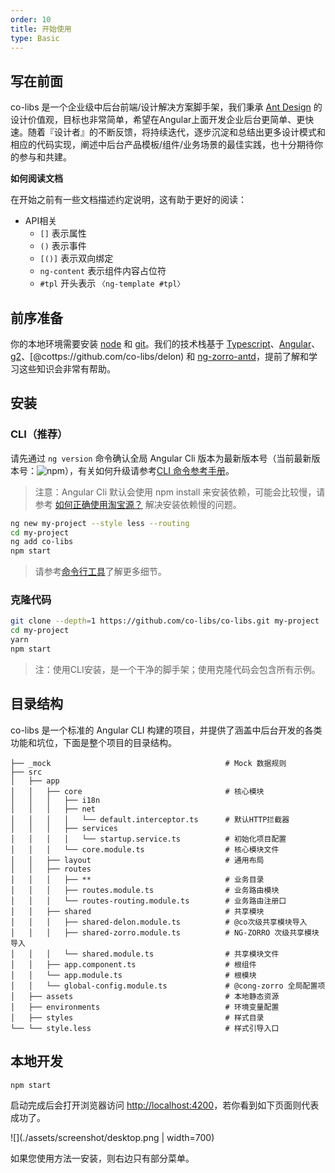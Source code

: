 ```yaml
---
order: 10
title: 开始使用
type: Basic
---
```


## 写在前面

co-libs 是一个企业级中后台前端/设计解决方案脚手架，我们秉承 [Ant Design](https://ant.design/) 的设计价值观，目标也非常简单，希望在Angular上面开发企业后台更简单、更快速。随着『设计者』的不断反馈，将持续迭代，逐步沉淀和总结出更多设计模式和相应的代码实现，阐述中后台产品模板/组件/业务场景的最佳实践，也十分期待你的参与和共建。

**如何阅读文档**

在开始之前有一些文档描述约定说明，这有助于更好的阅读：

- API相关
  - `[]` 表示属性
  - `()` 表示事件
  - `[()]` 表示双向绑定
  - `ng-content` 表示组件内容占位符
  - `#tpl` 开头表示 `〈ng-template #tpl〉`

## 前序准备

你的本地环境需要安装 [node](http://nodejs.org/) 和 [git](https://git-scm.com/)。我们的技术栈基于 [Typescript](https://www.tslang.cn/)、[Angular](https://angular.cn/)、[g2](http://g2.alipay.com/)、[@cottps://github.com/co-libs/delon) 和 [ng-zorro-antd](https://ng.ant.design/)，提前了解和学习这些知识会非常有帮助。

## 安装

### CLI（推荐）

请先通过 `ng version` 命令确认全局 Angular Cli 版本为最新版本号（当前最新版本号：<img src="https://img.shields.io/npm/v/@angular/cli.svg?style=flat-square" alt="npm">），有关如何升级请参考[CLI 命令参考手册](https://angular.cn/cli)。

> 注意：Angular Cli 默认会使用 npm install 来安装依赖，可能会比较慢，请参考 [如何正确使用淘宝源？](/docs/faq/zh#%E5%A6%82%E4%BD%95%E6%AD%A3%E7%A1%AE%E4%BD%BF%E7%94%A8%E6%B7%98%E5%AE%9D%E6%BA%90%EF%BC%9F) 解决安装依赖慢的问题。

```bash
ng new my-project --style less --routing
cd my-project
ng add co-libs
npm start
```

> 请参考[命令行工具](/cli)了解更多细节。

### 克隆代码

```bash
git clone --depth=1 https://github.com/co-libs/co-libs.git my-project
cd my-project
yarn
npm start
```

> 注：使用CLI安装，是一个干净的脚手架；使用克隆代码会包含所有示例。

## 目录结构

co-libs 是一个标准的 Angular CLI 构建的项目，并提供了涵盖中后台开发的各类功能和坑位，下面是整个项目的目录结构。

```
├── _mock                                       # Mock 数据规则
├── src
│   ├── app
│   │   ├── core                                # 核心模块
│   │   │   ├── i18n
│   │   │   ├── net
│   │   │   │   └── default.interceptor.ts      # 默认HTTP拦截器
│   │   │   ├── services
│   │   │   │   └── startup.service.ts          # 初始化项目配置
│   │   │   └── core.module.ts                  # 核心模块文件
│   │   ├── layout                              # 通用布局
│   │   ├── routes
│   │   │   ├── **                              # 业务目录
│   │   │   ├── routes.module.ts                # 业务路由模块
│   │   │   └── routes-routing.module.ts        # 业务路由注册口
│   │   ├── shared                              # 共享模块
│   │   │   ├── shared-delon.module.ts          # @co次级共享模块导入
│   │   │   ├── shared-zorro.module.ts          # NG-ZORRO 次级共享模块导入
│   │   │   └── shared.module.ts                # 共享模块文件
│   │   ├── app.component.ts                    # 根组件
│   │   └── app.module.ts                       # 根模块
│   │   └── global-config.module.ts             # @cong-zorro 全局配置项
│   ├── assets                                  # 本地静态资源
│   ├── environments                            # 环境变量配置
│   ├── styles                                  # 样式目录
└── └── style.less                              # 样式引导入口
```

## 本地开发

```bash
npm start
```

启动完成后会打开浏览器访问 [http://localhost:4200](http://localhost:4200)，若你看到如下页面则代表成功了。

![](./assets/screenshot/desktop.png | width=700)


如果您使用方法一安装，则右边只有部分菜单。

